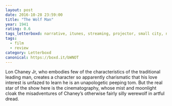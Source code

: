 ```yaml
---
layout: post 
date: 2016-10-28 23:59:00
title: "The Wolf Man"
year: 1941
rating: 0.6
tags_letterboxd: narrative, itunes, streaming, projector, small city, nyc, leah, Robtober
tags:
  - film
  - review
category: Letterboxd
canonical: https://boxd.it/bWNOT
---
```


Lon Chaney Jr, who embodies few of the characteristics of the traditional leading man, creates a character so apparently charismatic that his love interest is unfazed to learn he is an unapologetic peeping tom. But the real star of the show here is the cinematography, whose mist and moonlight cloak the misadventures of Chaney’s otherwise fairly silly werewolf in artful dread.